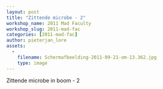 ```yaml
---
layout: post
title: "Zittende microbe - 2"
workshop_name: 2011 Mad Faculty
workshop_slug: 2011-mad-fac
categories: [2011-mad-fac]
author: pieterjan_lore 
assets:
  -
    filename: Schermafbeelding-2011-09-21-om-13.362.jpg
    type: image
---
```

Zittende microbe in boom - 2
